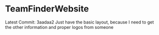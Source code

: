 # TeamFinderWebsite
Latest Commit: 3aadaa2
Just have the basic layout, because I need to get the other information and proper logos from someone
